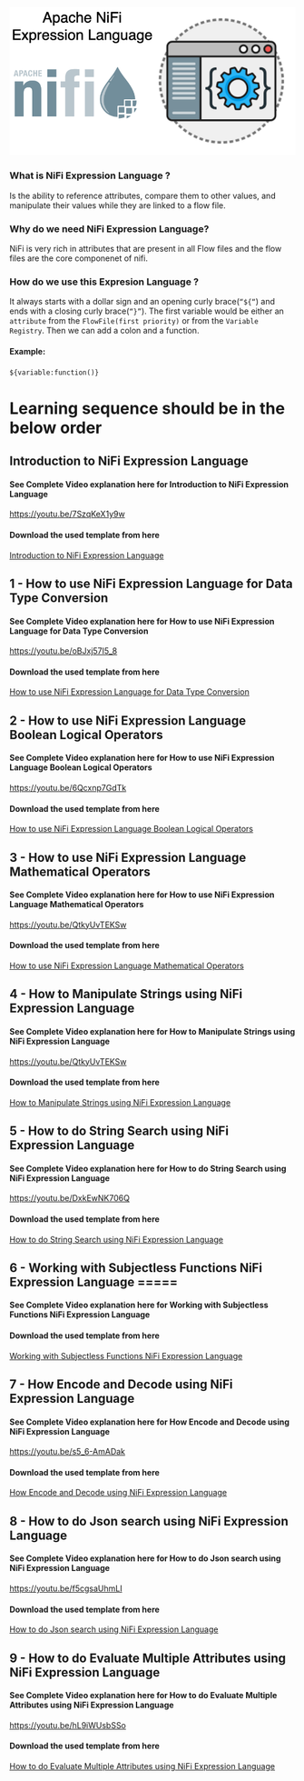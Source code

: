 
![iFi Expression Language](https://github.com/InsightByte/ApacheNifi/blob/main/NiFi%20Expression%20Language/templates/EL%20Logo.png)

### What is NiFi Expression Language ? 

Is the ability to reference attributes, compare them to other values, and manipulate their values while they are linked to a flow file.


### Why do we need NiFi Expression Language?

 NiFi is very rich in attributes that are present in all Flow files and the flow files are the core componenet of nifi. 


### How do we use this Expresion Language ? 

It always starts with a dollar sign and an opening curly brace(```“${“```) and ends with a closing curly brace(```“}”```). The first variable would be either an ```attribute``` from the ```FlowFile(first priority)``` or from the ```Variable Registry```. Then we can add a colon and a function. 
#### Example: 
```${variable:function()}```



# Learning sequence should be in the below order

## Introduction to NiFi Expression Language
#### See Complete Video explanation here for Introduction to NiFi Expression Language
https://youtu.be/7SzqKeX1y9w

#### Download the used template from here
[Introduction to NiFi Expression Language](https://github.com/InsightByte/ApacheNifi/blob/main/NiFi%20Expression%20Language/templates/Introduction_to_Expression_Language.xml)



## 1 - How to use NiFi Expression Language for Data Type Conversion
#### See Complete Video explanation here for How to use NiFi Expression Language for Data Type Conversion
https://youtu.be/oBJxj57I5_8

#### Download the used template from here
[How to use NiFi Expression Language for Data Type Conversion](https://github.com/InsightByte/ApacheNifi/blob/main/NiFi%20Expression%20Language/templates/Expression_Language_-_Data_Type_Conversion.xml)


## 2 - How to use NiFi Expression Language Boolean Logical Operators
#### See Complete Video explanation here for How to use NiFi Expression Language Boolean Logical Operators
https://youtu.be/6Qcxnp7GdTk

#### Download the used template from here
[How to use NiFi Expression Language Boolean Logical Operators](https://github.com/InsightByte/ApacheNifi/blob/main/NiFi%20Expression%20Language/templates/Expression_Language_-_Boolean_Logic_Operators.xml)


## 3 - How to use NiFi Expression Language Mathematical Operators
#### See Complete Video explanation here for How to use NiFi Expression Language Mathematical Operators
https://youtu.be/QtkyUvTEKSw

#### Download the used template from here
[How to use NiFi Expression Language Mathematical Operators](https://github.com/InsightByte/ApacheNifi/blob/main/NiFi%20Expression%20Language/templates/Expression_Language_-_Mathematical_Operators.xml)

## 4 - How to Manipulate Strings using NiFi Expression Language
#### See Complete Video explanation here for How to Manipulate Strings using NiFi Expression Language
https://youtu.be/QtkyUvTEKSw

#### Download the used template from here
[How to Manipulate Strings using NiFi Expression Language](https://github.com/InsightByte/ApacheNifi/blob/main/NiFi%20Expression%20Language/templates/Expression_Language_-_String_Manipulation.xml)


## 5 - How to do String Search using NiFi Expression Language
#### See Complete Video explanation here for How to do String Search using NiFi Expression Language
https://youtu.be/DxkEwNK706Q


#### Download the used template from here
[How to do String Search using NiFi Expression Language](https://github.com/InsightByte/ApacheNifi/blob/main/NiFi%20Expression%20Language/templates/Expression_Language_-_String_Search.xml)


## 6 - Working with Subjectless Functions NiFi Expression Language =====
#### See Complete Video explanation here for Working with Subjectless Functions NiFi Expression Language


#### Download the used template from here
[Working with Subjectless Functions NiFi Expression Language](https://github.com/InsightByte/ApacheNifi/blob/main/NiFi%20Expression%20Language/templates/Expression_Language_-_Subjectless_Functions.xml)


## 7 - How Encode and Decode using NiFi Expression Language
#### See Complete Video explanation here for How Encode and Decode using NiFi Expression Language
https://youtu.be/s5_6-AmADak


#### Download the used template from here
[How Encode and Decode using NiFi Expression Language](https://github.com/InsightByte/ApacheNifi/blob/main/NiFi%20Expression%20Language/templates/Expression_Language_-_Encode_Decode.xml)



## 8 - How to do Json search using NiFi Expression Language
#### See Complete Video explanation here for How to do Json search using NiFi Expression Language
https://youtu.be/f5cgsaUhmLI

#### Download the used template from here
[How to do Json search using NiFi Expression Language](https://github.com/InsightByte/ApacheNifi/blob/main/NiFi%20Expression%20Language/templates/Expression_Language_-_Json_Search.xml)



## 9 - How to do Evaluate Multiple Attributes using NiFi Expression Language
#### See Complete Video explanation here for How to do Evaluate Multiple Attributes using NiFi Expression Language
https://youtu.be/hL9iWUsbSSo

#### Download the used template from here
[How to do Evaluate Multiple Attributes using NiFi Expression Language](https://github.com/InsightByte/ApacheNifi/blob/main/NiFi%20Expression%20Language/templates/Expression_Language_-_Evaluating_Multiple_Attributes.xml)
